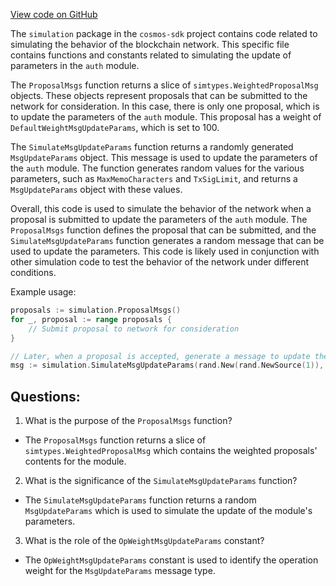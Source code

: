 [View code on GitHub](https://github.com/cosmos/cosmos-sdk/blob/main/x/auth/simulation/proposals.go)

The `simulation` package in the `cosmos-sdk` project contains code related to simulating the behavior of the blockchain network. This specific file contains functions and constants related to simulating the update of parameters in the `auth` module.

The `ProposalMsgs` function returns a slice of `simtypes.WeightedProposalMsg` objects. These objects represent proposals that can be submitted to the network for consideration. In this case, there is only one proposal, which is to update the parameters of the `auth` module. This proposal has a weight of `DefaultWeightMsgUpdateParams`, which is set to 100.

The `SimulateMsgUpdateParams` function returns a randomly generated `MsgUpdateParams` object. This message is used to update the parameters of the `auth` module. The function generates random values for the various parameters, such as `MaxMemoCharacters` and `TxSigLimit`, and returns a `MsgUpdateParams` object with these values.

Overall, this code is used to simulate the behavior of the network when a proposal is submitted to update the parameters of the `auth` module. The `ProposalMsgs` function defines the proposal that can be submitted, and the `SimulateMsgUpdateParams` function generates a random message that can be used to update the parameters. This code is likely used in conjunction with other simulation code to test the behavior of the network under different conditions. 

Example usage:

```go
proposals := simulation.ProposalMsgs()
for _, proposal := range proposals {
    // Submit proposal to network for consideration
}

// Later, when a proposal is accepted, generate a message to update the parameters
msg := simulation.SimulateMsgUpdateParams(rand.New(rand.NewSource(1)), ctx, accounts)
```
## Questions: 
 1. What is the purpose of the `ProposalMsgs` function?
- The `ProposalMsgs` function returns a slice of `simtypes.WeightedProposalMsg` which contains the weighted proposals' contents for the module.

2. What is the significance of the `SimulateMsgUpdateParams` function?
- The `SimulateMsgUpdateParams` function returns a random `MsgUpdateParams` which is used to simulate the update of the module's parameters.

3. What is the role of the `OpWeightMsgUpdateParams` constant?
- The `OpWeightMsgUpdateParams` constant is used to identify the operation weight for the `MsgUpdateParams` message type.